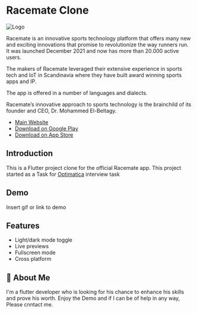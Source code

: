 # Racemate Clone


![Logo](https://racemate.ai/wp-content/uploads/2023/01/Full-yellow.png)


Racemate is an innovative sports technology platform that offers many new and exciting innovations that promise to revolutionize the way runners run. It was launched December 2021 and now has more than 20.000 active users.

The makers of Racemate leveraged their extensive experience in sports tech and IoT in Scandinavia where they have built award winning sports apps and IP.

The app is offered in a number of languages and dialects.

Racemate’s innovative approach to sports technology is the brainchild of its founder and CEO, Dr. Mohammed El-Beltagy.

- [Main Website](https://racemate.ai/)
- [Download on Google Play](https://play.google.com/store/apps/details?id=ai.racemate)
- [Download on App Store](https://apps.apple.com/eg/app/racemate/id1613339539)

## Introduction

This is a Flutter project clone for the official Racemate app. This project started as a Task for [Optimatica](https://www.optomatica.com) interview task
## Demo

Insert gif or link to demo


## Features

- Light/dark mode toggle
- Live previews
- Fullscreen mode
- Cross platform


## 🚀 About Me
I'm a flutter developer who is looking for his chance to enhance his skills and prove his worth.
Enjoy the Demo
and if I can be of help in any way, Please cnntact me.

